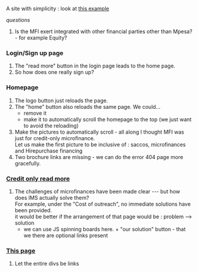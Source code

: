 



A site with simplicity : look at [this example](https://www.nklabs.com/)



*questions*
1. Is the MFI exert integrated with other financial parties other than Mpesa? - for example Equity?

### Login/Sign up page
1. The "read more" button in the login page leads to the home page.
2. So how does one really sign up?

### Homepage
1. The logo button just reloads the page.
2. The "home" button also reloads the same page. We could... <br>
   - remove it
   - make it to automatically scroll the homepage to the top (we just want to avoid the reloading)
3. Make the pictures to automatically scroll - all along I thought MFI was just for credit-only microfinance.\
   Let us make the first picture to be inclusive of : saccos, microfinances and Hirepurchase financing
4. Two brochure links are missing - we can do the error 404 page more gracefully.

###  [Credit only read more](https://mfiexpert.com/industries/credit-only-microfinance)
1. The challenges of microfinances have been made clear --- but how does IMS actually solve them?\
   For example, under the "Cost of outreach", no immediate solutions have been provided.\
   it would be better if the arrangement of that page would be : problem --> solution
   - we can use JS spinning boards here. + "our solution" button - that we there are optional links present


### [This page](https://mfiexpert.com/solutions/core-banking-platform)
1. Let the entire divs be links


